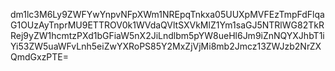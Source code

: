 dm1lc3M6Ly9ZWFYwYnpvNFpXWm1NREpqTnkxa05UUXpMVFEzTmpFdFlqaG1OUzAyTnprMU9ETTROV0k1WVdaQVltSXVkMlZ1Ym1saGJ5NTRlWG82TkRRej9yZW1hcmtzPXd1bGFiaW5nX2JiLndlbm5pYW8ueHl6Jm9iZnNQYXJhbT1iYi53ZW5uaWFvLnh5eiZwYXRoPS85Y2MxZjVjMi8mb2Jmcz13ZWJzb2NrZXQmdGxzPTE=
